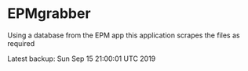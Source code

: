# EPMgrabber
Using a database from the EPM app this application scrapes the files as required


Latest backup: Sun Sep 15 21:00:01 UTC 2019
